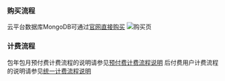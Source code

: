 ### 购买流程
云平台数据库MongoDB可通过[官网直接购买](https://buy.tce.fsphere.cn/mongodb)
![购买页](https://mccdn.qcloud.com/static/img/49cff441939104908bd65a7ef287d798/buymongo.png)

### 计费流程
包年包月预付费计费流程的说明请参见[预付费计费流程说明](/doc/product/285/预付费计费流程)
后付费用户计费流程的说明请参见[统一计费流程说明](/doc/product/285/计费流程)